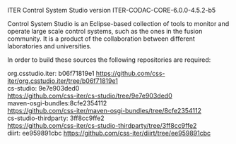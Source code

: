 ITER Control System Studio version ITER-CODAC-CORE-6.0.0-4.5.2-b5

Control System Studio is an Eclipse-based collection of tools
to monitor and operate large scale control systems, such as the
ones in the fusion community. It is a product of the collaboration
between different laboratories and universities.

In order to build these sources the following repositories are required:
				   
org.csstudio.iter: b06f71819e1
<https://github.com/css-iter/org.csstudio.iter/tree/b06f71819e1>  
cs-studio: 9e7e903ded0  
<https://github.com/css-iter/cs-studio/tree/9e7e903ded0>  
maven-osgi-bundles:8cfe2354112  
<https://github.com/css-iter/maven-osgi-bundles/tree/8cfe2354112>  
cs-studio-thirdparty: 3ff8cc9ffe2  
<https://github.com/css-iter/cs-studio-thirdparty/tree/3ff8cc9ffe2>  
diirt: ee959891cbc
<https://github.com/css-iter/diirt/tree/ee959891cbc>


